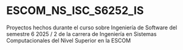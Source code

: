 # ESCOM_NS_ISC_S6252_IS
Proyectos hechos durante el curso sobre Ingeniería de Software del semestre 6 2025 / 2 de la carrera de Ingeniería en Sistemas Computacionales del Nivel Superior en la ESCOM
